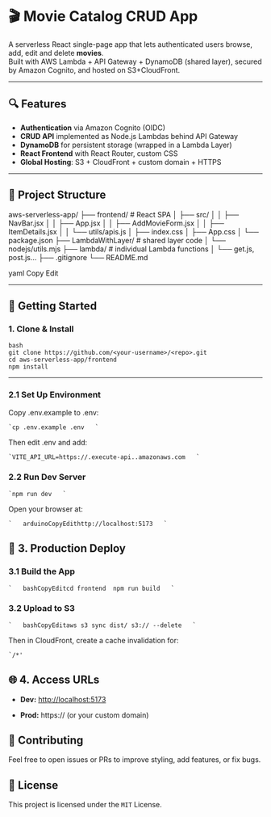 # 🎬 Movie Catalog CRUD App

A serverless React single-page app that lets authenticated users browse, add, edit and delete **movies**.  
Built with AWS Lambda + API Gateway + DynamoDB (shared layer), secured by Amazon Cognito, and hosted on S3+CloudFront.

---

## 🔍 Features

- **Authentication** via Amazon Cognito (OIDC)  
- **CRUD API** implemented as Node.js Lambdas behind API Gateway  
- **DynamoDB** for persistent storage (wrapped in a Lambda Layer)  
- **React Frontend** with React Router, custom CSS  
- **Global Hosting**: S3 + CloudFront + custom domain + HTTPS  

---

## 📁 Project Structure

aws-serverless-app/
├── frontend/ # React SPA
│ ├── src/
│ │ ├── NavBar.jsx
│ │ ├── App.jsx
│ │ ├── AddMovieForm.jsx
│ │ ├── ItemDetails.jsx
│ │ └── utils/apis.js
│ ├── index.css
│ ├── App.css
│ └── package.json
├── LambdaWithLayer/ # shared layer code
│ └── nodejs/utils.mjs
├── lambda/ # individual Lambda functions
│ └── get.js, post.js…
├── .gitignore
└── README.md

yaml
Copy
Edit

---

## 🚀 Getting Started

### 1. Clone & Install

```
bash
git clone https://github.com/<your-username>/<repo>.git
cd aws-serverless-app/frontend
npm install
```

-----------------------

### 2.1 Set Up Environment

Copy .env.example to .env:

```
`cp .env.example .env   `
```
Then edit .env and add:
```
`VITE_API_URL=https://.execute-api..amazonaws.com   `
```
### 2.2 Run Dev Server
```
`npm run dev   `
```
Open your browser at:

```
`   arduinoCopyEdithttp://localhost:5173   `
```
🚀 3. Production Deploy
-----------------------

### 3.1 Build the App

``` `   bashCopyEditcd frontend  npm run build   ` ```

### 3.2 Upload to S3

```
`   bashCopyEditaws s3 sync dist/ s3:// --delete   `
```
Then in CloudFront, create a cache invalidation for:

```
`/*'
```

🌐 4. Access URLs
-----------------

*   **Dev:** [http://localhost:5173](http://localhost:5173)
    
*   **Prod:** https:// (or your custom domain)
    

🤝 Contributing
---------------

Feel free to open issues or PRs to improve styling, add features, or fix bugs.

📜 License
----------

This project is licensed under the `MIT` License.
